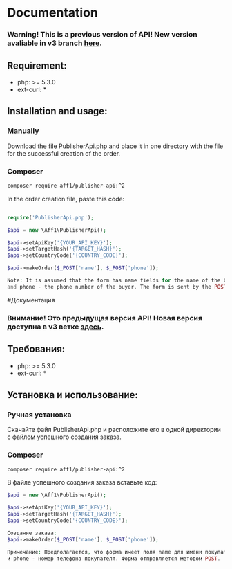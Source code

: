 # Documentation
### Warning! This is a previous version of API! New version avaliable in v3 branch [here](https://github.com/aff1-cpa/publisher-api/tree/v3).
## Requirement:

* php: >= 5.3.0
* ext-curl: *

## Installation and usage:

### Manually
Download the file PublisherApi.php and place it in one directory with the file for the successful creation of the order.

### Composer

```bash
composer require aff1/publisher-api:^2
```
In the order creation file, paste this code:
```php

require('PublisherApi.php');

$api = new \Aff1\PublisherApi();

$api->setApiKey('{YOUR_API_KEY}');
$api->setTargetHash('{TARGET_HASH}');
$api->setCountryCode('{COUNTRY_CODE}');

$api->makeOrder($_POST['name'], $_POST['phone']);

Note: It is assumed that the form has name fields for the name of the buyer,
and phone - the phone number of the buyer. The form is sent by the POST method.
```

#Документация
### Внимание! Это предыдущая версия API! Новая версия доступна в v3 ветке [здесь](https://github.com/aff1-cpa/publisher-api/tree/v3).

## Требования:

* php: >= 5.3.0
* ext-curl: *

## Установка и использование:

### Ручная установка
Скачайте файл PublisherApi.php и расположите его в одной директории с файлом успешного создания заказа.
### Composer

```bash
composer require aff1/publisher-api:^2
```

В файле успешного создания заказа вставьте код:
```php
$api = new \Aff1\PublisherApi();

$api->setApiKey('{YOUR_API_KEY}');
$api->setTargetHash('{TARGET_HASH}');
$api->setCountryCode('{COUNTRY_CODE}');

Создание заказа:
$api->makeOrder($_POST['name'], $_POST['phone']);

Примечание: Предполагается, что форма имеет поля name для имени покупателя,
и phone - номер телефона покупателя. Форма отправляется методом POST.
```